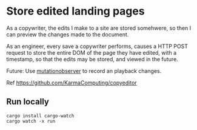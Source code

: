 # Store edited landing pages

As a copywriter, the edits I make to a site
are stored somehwere, so then I can preview the changes
made to the document.

As an engineer, every save a copywriter performs, causes
a HTTP POST request to store the entire DOM of the page
they have edited, with a timestamp, so that the edits
may be stored, and viewed in the future.


Future: Use [mutationobserver](https://developer.mozilla.org/en-US/docs/Web/API/MutationObserver) to record an playback changes.

Ref https://github.com/KarmaComputing/copyeditor

## Run locally
```
cargo install cargo-watch
cargo watch -x run
```
